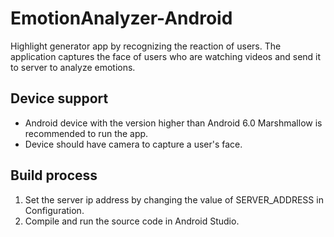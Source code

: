 # EmotionAnalyzer-Android
Highlight generator app by recognizing the reaction of users. The application captures the face of users who are watching videos and send it to server to analyze emotions.

## Device support
* Android device with the version higher than Android 6.0 Marshmallow is recommended to run the app.
* Device should have camera to capture a user's face. 

## Build process
1. Set the server ip address by changing the value of SERVER_ADDRESS in Configuration.
2. Compile and run the source code in Android Studio.


